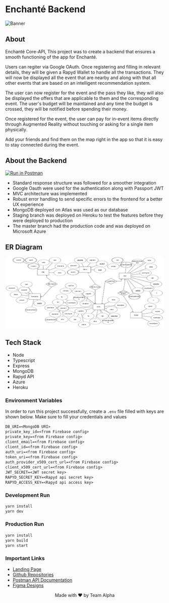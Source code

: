 # Enchanté Backend

![Banner](src/assets/banner.png)

## About

Enchanté Core-API, This project was to create a backend that ensures a smooth functioning of the app for Enchanté.

Users can regiter via Google OAuth. Once registering and filling in relevant details, they will be given a Rapyd Wallet to handle all the transactions. They will now be displayed all the event that are nearby and along with that all other events that are based on an intelligent recommendation system.

The user can now register for the event and the pass they like, they will also be displayed the offers that are applicable to them and the corresponding event. The user's budget will be maintained and any time the budget is crossed, they will be notified before spending their money.

Once registered for the event, the user can pay for in-event items directly through Augmented Reality without touching or asking for a single item physically.

Add your friends and find them on the map right in the app so that it is easy to stay connected during the event.

## About the Backend

[![Run in Postman](https://run.pstmn.io/button.svg)](https://app.getpostman.com/run-collection/daec67994e9b94414156?action=collection%2Fimport)

- Standard response structure was followed for a smoother integration
- Google Oauth were used for the authentication along with Passport JWT
- MVC architecture was implemented
- Robust error handling to send specific errors to the frontend for a better UX experience
- MongoDB deployed on Atlas was used as our database
- Staging branch was deployed on Heroku to test the features before they were deployed to production
- The master branch had the production code and was deployed on Microsoft Azure

## ER Diagram

![ER Diagram](src/assets/erd.png)

## Tech Stack

- Node
- Typescript
- Express
- MongoDB
- Rapyd API
- Azure
- Heroku

### Environment Variables

In order to run this project successfully, create a `.env` file filled with keys are shown below. Make sure to fill your credentials and values

```env
DB_URI=<MongoDB URI>
private_key_id=<from Firebase config>
private_key=<from Firebase config>
client_email=<from Firebase config>
client_id=<from Firebase config>
auth_uri=<from Firebase config>
token_uri=<from Firebase config>
auth_provider_x509_cert_url=<from Firebase config>
client_x509_cert_url=<from Firebase config>
JWT_SECRET=<JWT secret key>
RAPYD_SECRET_KEY=<Rapyd api secret key>
RAPYD_ACCESS_KEY=<Rapyd api access key>
```

### Development Run

```shell
yarn install
yarn dev
```

### Production Run

```shell
yarn install
yarn build
yarn start
```

### Important Links

- [Landing Page](https://enchante.cf/)
- [Github Repositories](https://links.enchante.cf/github)
- [Postman API Documentation](https://documenter.getpostman.com/view/11033610/Tzm5JxSi#2b2e1dd6-1f04-4876-86fa-eb554e865128)
- [Figma Designs](https://links.enchante.cf/figma)

<p align="center">Made with ❤ by Team Alpha</p>

